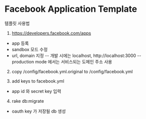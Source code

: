Facebook Application Template
===========

템플릿 사용법

1. https://developers.facebook.com/apps 

- app 등록
- sandbox 모드 수정
- url, domain 지정 
	-- 개발 시에는 localhost, http://localhost:3000 
	-- production mode 에서는 서비스되는 도메인 주소 사용

2. copy /config/facebook.yml.original to /config/facebook.yml

3. add keys to facebook.yml

- app id 와 secret key 입력 

4. rake db:migrate

- oauth key 가 저장될 db 생성
 